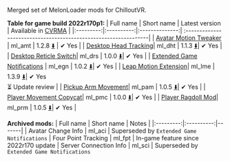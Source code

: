 Merged set of MelonLoader mods for ChilloutVR.

**Table for game build 2022r170p1:**
| Full name | Short name | Latest version | Available in [CVRMA](https://github.com/knah/CVRMelonAssistant) |
|:---------:|:----------:|:--------------:| :----------------------------------------------------------------|
| [Avatar Motion Tweaker](/ml_amt/README.md) | ml_amt | 1.2.8 [:arrow_down:](../../releases/latest/download/ml_amt.dll) | ✔ Yes |
| [Desktop Head Tracking](/ml_dht/README.md)| ml_dht | 1.1.3 [:arrow_down:](../../releases/latest/download/ml_dht.dll)| ✔ Yes |
| [Desktop Reticle Switch](/ml_drs/README.md)| ml_drs | 1.0.0 [:arrow_down:](../../releases/latest/download/ml_drs.dll)| ✔ Yes |
| [Extended Game Notifications](/ml_egn/README.md) | ml_egn | 1.0.2 [:arrow_down:](../../releases/latest/download/ml_egn.dll)| ✔ Yes |
| [Leap Motion Extension](/ml_lme/README.md)| ml_lme | 1.3.9 [:arrow_down:](../../releases/latest/download/ml_lme.dll)| ✔ Yes<br>:hourglass_flowing_sand: Update review |
| [Pickup Arm Movement](/ml_pam/README.md)| ml_pam | 1.0.5 [:arrow_down:](../../releases/latest/download/ml_pam.dll)| ✔ Yes |
| [Player Movement Copycat](/ml_pmc/README.md)| ml_pmc | 1.0.0 [:arrow_down:](../../releases/latest/download/ml_pmc.dll)| ✔ Yes |
| [Player Ragdoll Mod](/ml_prm/README.md)| ml_prm | 1.0.5 [:arrow_down:](../../releases/latest/download/ml_prm.dll)| ✔ Yes |

**Archived mods:**
| Full name | Short name | Notes |
|:---------:|:----------:|-------|
| Avatar Change Info | ml_aci | Superseded by `Extended Game Notifications`
| Four Point Tracking | ml_fpt | In-game feature since 2022r170 update
| Server Connection Info | ml_sci | Superseded by `Extended Game Notifications`
